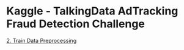 # Kaggle - TalkingData AdTracking Fraud Detection Challenge

[2. Train Data Preprocessing](AdTracking_02.md)
